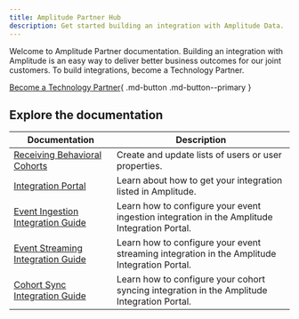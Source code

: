 ```yaml
---
title: Amplitude Partner Hub
description: Get started building an integration with Amplitude Data. 
---
```


Welcome to Amplitude Partner documentation. Building an integration with Amplitude is an easy way to deliver better business outcomes for our joint customers. To build integrations, become a Technology Partner.

[Become a Technology Partner](https://info.amplitude.com/technology-partners){ .md-button .md-button--primary }

## Explore the documentation

|Documentation|Description|
|---|-----------|
|[Receiving Behavioral Cohorts](../partners/sending-cohorts)| Create and update lists of users or user properties. |
|[Integration Portal](../partners/integration-portal) | Learn about how to get your integration listed in Amplitude.|
|[Event Ingestion Integration Guide](../partners/event-ingestion-integration-guide)|Learn how to configure your event ingestion integration in the Amplitude Integration Portal.|
|[Event Streaming Integration Guide](../partners/event-streaming-integration-guide)|Learn how to configure your event streaming integration in the Amplitude Integration Portal.
|[Cohort Sync Integration Guide](../partners/cohort-integration-guide)|Learn how to configure your cohort syncing integration in the Amplitude Integration Portal.|
